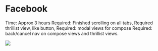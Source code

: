 Facebook
========
Time: Approx 3 hours
Required: Finished scrolling on all tabs, 
Required thrillist view, like button, 
Required: modal views for compose
Required: back/cancel nav on compose views and thrillist views.

<img src="https://raw.github.com/sheta/Facebook/Facebook/facebookscreen.gif" />    
